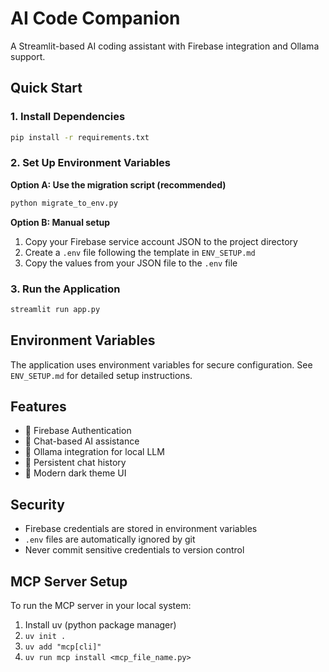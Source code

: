 # AI Code Companion

A Streamlit-based AI coding assistant with Firebase integration and Ollama support.

## Quick Start

### 1. Install Dependencies

```bash
pip install -r requirements.txt
```

### 2. Set Up Environment Variables

**Option A: Use the migration script (recommended)**
```bash
python migrate_to_env.py
```

**Option B: Manual setup**
1. Copy your Firebase service account JSON to the project directory
2. Create a `.env` file following the template in `ENV_SETUP.md`
3. Copy the values from your JSON file to the `.env` file

### 3. Run the Application

```bash
streamlit run app.py
```

## Environment Variables

The application uses environment variables for secure configuration. See `ENV_SETUP.md` for detailed setup instructions.

## Features

- 🔐 Firebase Authentication
- 💬 Chat-based AI assistance
- 🤖 Ollama integration for local LLM
- 💾 Persistent chat history
- 🎨 Modern dark theme UI

## Security

- Firebase credentials are stored in environment variables
- `.env` files are automatically ignored by git
- Never commit sensitive credentials to version control

## MCP Server Setup

To run the MCP server in your local system:

1. Install uv (python package manager)
2. `uv init .`
3. `uv add "mcp[cli]"`
4. `uv run mcp install <mcp_file_name.py>`